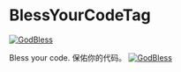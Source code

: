 # BlessYourCodeTag
[![GodBless](https://cdn.rawgit.com/LunaGao/BlessYourCodeTag/master/tags/god.svg)](https://github.com/LunaGao/BlessYourCodeTag)


Bless your code. 保佑你的代码。
[![GodBless](https://cdn.rawgit.com/LunaGao/BlessYourCodeTag/master/tags/god.svg)](https://github.com/LunaGao/BlessYourCodeTag)
